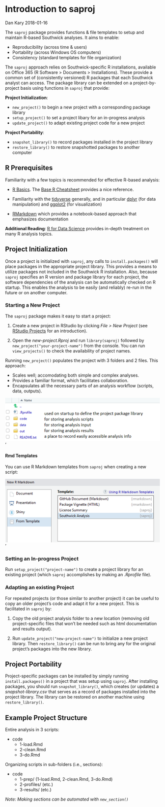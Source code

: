 Introduction to saproj
================
Dan Kary
2018-01-16

The `saproj` package provides functions & file templates to setup and
maintain R-based Southwick analyses. It aims to enable:

  - Reproducibility (across time & users)
  - Portability (across Windows OS computers)
  - Consistency (standard templates for file organization)

The `saproj` approach relies on Southwick-specific R installations,
available on Office 365 (R Software \> Documents \> Installations).
These provide a common set of (consistently versioned) R packages that
each Southwick analyst can access. The package library can be extended
on a project-by-project basis using functions in `saproj` that provide:

**Project Initialization**:

  - `new_project()` to begin a new project with a corresponding package
    library
  - `setup_project()` to set a project libary for an in-progress
    analysis
  - `update_project()` to adapt existing project code for a new project

**Project Portability**:

  - `snapshot_library()` to record packages installed in the project
    library
  - `restore_library()` to restore snapshotted packages to another
    computer

## R Prerequisites

Familiarity with a few topics is recommended for effective R-based
analysis:

  - [R Basics](https://www.rstudio.com/online-learning/#R). The [Base R
    Cheatsheet](https://www.rstudio.com/wp-content/uploads/2016/10/r-cheat-sheet-3.pdf)
    provides a nice reference.

  - Familiarity with the [tidyverse](https://www.tidyverse.org/)
    generally, and in particular [dplyr](http://dplyr.tidyverse.org/)
    (for data manipulation) and
    [ggplot2](http://r4ds.had.co.nz/data-visualisation.html) (for
    visualization)

  - [RMarkdown](http://rmarkdown.rstudio.com/lesson-1.html) which
    provides a notebook-based approach that emphasizes documentation

**Additional Reading**: [R for Data Science](http://r4ds.had.co.nz/)
provides in-depth treatment on many R analysis topics.

## Project Initialization

Once a project is initialized with `saproj`, any calls to
`install.packages()` will place packages in the appropriate project
library. This provides a means to utilize packages not included in the
Southwick R installation. Also, because `saproj` specifies an R version
and package library for each project, the software dependencies of the
analysis can be automatically checked on R startup. This enables the
analysis to be easily (and reliably) re-run in the future or on another
computer.

### Starting a New Project

The `saproj` package makes it easy to start a project:

1.  Create a new project in RStudio by clicking *File \> New Project*
    (see [RStudio
    Projects](http://r4ds.had.co.nz/workflow-projects.html) for an
    introduction).

2.  Open the *new-project.Rproj* and run `library(saproj)` followed
    by `new_project("your-project-name")` from the console. You can run
    `view_projects()` to check the availability of project names.

Running `new_project()` populates the project with 3 folders and 2
files. This approach:

  - Scales well; accomodating both simple and complex analyses.
  - Provides a familiar format, which facilitates collaboration.
  - Encapsulates all the necessary parts of an analysis workflow
    (scripts, data, outputs).

![](template-structure.png) ’

#### Rmd Templates

You can use R Markdown templates from `saproj` when creating a new
script:

![](rmarkdown-template.png) ’

### Setting an In-progress Project

Run `setup_project("project-name")` to create a project library for an
existing project (which `saproj` accomplishes by making an *.Rprofile*
file).

### Adapting an existing Project

For repeated projects (or those similar to another project) it can be
useful to copy an older project’s code and adapt it for a new project.
This is facilitated in `saproj` by:

1.  Copy the old project analysis folder to a new location (removing old
    project-specific files that won’t be needed such as html
    documentation and results output).

2.  Run `update_project("new-project-name")` to initialize a new project
    library. Then `restore_library()` can be run to bring any for the
    original project’s packages into the new library.

## Project Portability

Project-specific packages can be installed by simply running
`install.packages()` in a project that was setup using `saproj`. After
installing packages, you should run `snapshot_library()`, which creates
(or updates) a *snapshot-library.csv* that serves as a record of
packages installed into the project library. The library can be restored
on another machine using `restore_library()`.

## Example Project Structure

Entire analysis in 3 scripts:

  - code
      - 1-load.Rmd
      - 2-clean.Rmd
      - 3-do.Rmd

Organizing scripts in sub-folders (i.e., sections):

  - code
      - 1-prep/ (1-load.Rmd, 2-clean.Rmd, 3-do.Rmd)
      - 2-profiles/ (etc.)
      - 3-results/ (etc.)

*Note: Making sections can be automated with `new_section()`*
